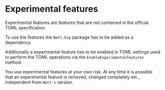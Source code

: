 # Experimental features

Experimental features are features that are not contained in the
official TOML specification. 

To use the features the `Nett.Exp` package has to be added
as a dependency.

Additionally a experimental feature has to be enabled in TOML
settings used to perform the TOML operations via the
`EnableExperimentalFeatures` method.

You use experimental features at your own risk. At any time 
it is possible that an experimental feature is removed, 
changed completely etc., independent from `Nett's` version.
